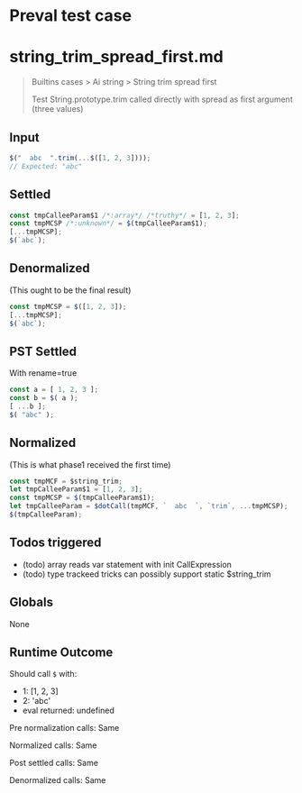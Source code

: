 # Preval test case

# string_trim_spread_first.md

> Builtins cases > Ai string > String trim spread first
>
> Test String.prototype.trim called directly with spread as first argument (three values)

## Input

`````js filename=intro
$("  abc  ".trim(...$([1, 2, 3])));
// Expected: "abc"
`````


## Settled


`````js filename=intro
const tmpCalleeParam$1 /*:array*/ /*truthy*/ = [1, 2, 3];
const tmpMCSP /*:unknown*/ = $(tmpCalleeParam$1);
[...tmpMCSP];
$(`abc`);
`````


## Denormalized
(This ought to be the final result)

`````js filename=intro
const tmpMCSP = $([1, 2, 3]);
[...tmpMCSP];
$(`abc`);
`````


## PST Settled
With rename=true

`````js filename=intro
const a = [ 1, 2, 3 ];
const b = $( a );
[ ...b ];
$( "abc" );
`````


## Normalized
(This is what phase1 received the first time)

`````js filename=intro
const tmpMCF = $string_trim;
let tmpCalleeParam$1 = [1, 2, 3];
const tmpMCSP = $(tmpCalleeParam$1);
let tmpCalleeParam = $dotCall(tmpMCF, `  abc  `, `trim`, ...tmpMCSP);
$(tmpCalleeParam);
`````


## Todos triggered


- (todo) array reads var statement with init CallExpression
- (todo) type trackeed tricks can possibly support static $string_trim


## Globals


None


## Runtime Outcome


Should call `$` with:
 - 1: [1, 2, 3]
 - 2: 'abc'
 - eval returned: undefined

Pre normalization calls: Same

Normalized calls: Same

Post settled calls: Same

Denormalized calls: Same
